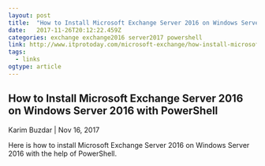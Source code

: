 ```yaml
---
layout: post 
title:  "How to Install Microsoft Exchange Server 2016 on Windows Server 2016" 
date:   2017-11-26T20:12:22.459Z 
categories: exchange exchange2016 server2017 powershell
link: http://www.itprotoday.com/microsoft-exchange/how-install-microsoft-exchange-server-2016-windows-server-2016-powershell 
tags:
  - links
ogtype: article 
---
```


## How to Install Microsoft Exchange Server 2016 on Windows Server 2016 with PowerShell

Karim Buzdar | Nov 16, 2017

Here is how to install Microsoft Exchange Server 2016 on Windows Server 2016 with the help of PowerShell.

